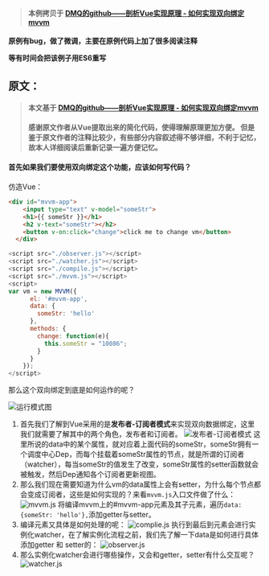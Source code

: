 > #### 本例拷贝于 [DMQ的github——剖析Vue实现原理 - 如何实现双向绑定mvvm](https://github.com/DMQ/mvvm)
**原例有bug，做了微调，主要在原例代码上加了很多阅读注释**

**等有时间会把该例子用ES6重写**

## 原文：
> #### 本文基于 [DMQ的github——剖析Vue实现原理 - 如何实现双向绑定mvvm](https://github.com/DMQ/mvvm)
> **感谢原文作者从Vue提取出来的简化代码，使得理解原理更加方便。
但是鉴于原文作者的注释比较少，有些部分内容叙述得不够详细，不利于记忆，故本人详细阅读后重新记录一遍方便记忆。**

#### 首先如果我们要使用双向绑定这个功能，应该如何写代码？
仿造Vue：
```html
<div id="mvvm-app">
    <input type="text" v-model="someStr">
    <h1>{{ someStr }}</h1>
    <h2 v-text="someStr"></h2>
    <button v-on:click="change">click me to change vm</button>
  </div>
```
```Javascript
<script src="./observer.js"></script>
<script src="./watcher.js"></script>
<script src="./compile.js"></script>
<script src="./mvvm.js"></script>
<script>
var vm = new MVVM({
      el: '#mvvm-app',
      data: {
        someStr: 'hello'
      },
      methods: {
        change: function(e){
          this.someStr = "10086";
        }
      }
    });
</script>
```
那么这个双向绑定到底是如何运作的呢？

![运行模式图](http://upload-images.jianshu.io/upload_images/4111182-c0b9c7c96f93a2f0.png?imageMogr2/auto-orient/strip%7CimageView2/2/w/1240)

1. 首先我们了解到Vue采用的是**发布者-订阅者模式**来实现双向数据绑定，这里我们就需要了解其中的两个角色，发布者和订阅者。
![发布者-订阅者模式](http://upload-images.jianshu.io/upload_images/4111182-47b4a6c21026a3bd.png?imageMogr2/auto-orient/strip%7CimageView2/2/w/1240)
这里所说的data中的某个属性，就对应着上面代码的someStr，someStr拥有一个调度中心Dep，而每个挂载着someStr属性的节点，就是所谓的订阅者（watcher），每当someStr的值发生了改变，someStr属性的setter函数就会被触发，然后Dep通知各个订阅者更新视图。
2. 那么我们现在需要知道为什么vm的data属性上会有setter，为什么每个节点都会变成订阅者，这些是如何实现的？来看`mvvm.js`入口文件做了什么：
![mvvm.js](http://upload-images.jianshu.io/upload_images/4111182-97b4dc049f4f8b62.png?imageMogr2/auto-orient/strip%7CimageView2/2/w/1240)
将编译mvvm上的#mvvm-app元素及其子元素，遍历`data: {someStr: 'hello'},`添加getter与setter。 
3.  编译元素又具体是如何处理的呢：
![complie.js](http://upload-images.jianshu.io/upload_images/4111182-e240f4d5b964060c.png?imageMogr2/auto-orient/strip%7CimageView2/2/w/1240)
执行到最后到元素会进行实例化watcher，在了解实例化流程之前，我们先了解一下data是如何进行具体添加getter 和 setter的：
![observer.js](http://upload-images.jianshu.io/upload_images/4111182-389af578070a42c0.png?imageMogr2/auto-orient/strip%7CimageView2/2/w/1240)
4. 那么实例化watcher会进行哪些操作，又会和getter，setter有什么交互呢？
![watcher.js](http://upload-images.jianshu.io/upload_images/4111182-51da9d0896b427b2.png?imageMogr2/auto-orient/strip%7CimageView2/2/w/1240)
